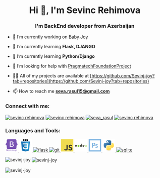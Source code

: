 <h1 align="center">Hi 👋, I'm Sevinc Rehimova</h1>
<h3 align="center">I'm BackEnd developer from Azerbaijan</h3>

- 🔭 I’m currently working on [Baby Joy](https://github.com/Sevinj-joy/BabyJoyProject)

- 🌱 I’m currently learning **Flask, DJANGO**

- 👯 I’m currently learning **Python/Django**

- 🤝 I’m looking for help with [PragmatechFoundationProject](https://github.com/Sevinj-joy/Sevinj-joy-PragmatechFoundationProject)

- 👨‍💻 All of my projects are available at [https://github.com/Sevinj-joy?tab=repositories](https://github.com/Sevinj-joy?tab=repositories)

- 📫 How to reach me **seva.rasul15@gmail.com**

<h3 align="left">Connect with me:</h3>
<p align="left">
<a href="https://codepen.io/sevinc rehimova" target="blank"><img align="center" src="https://raw.githubusercontent.com/rahuldkjain/github-profile-readme-generator/master/src/images/icons/Social/codepen.svg" alt="sevinc rehimova" height="30" width="40" /></a>
<a href="https://fb.com/sevinc rehimova" target="blank"><img align="center" src="https://raw.githubusercontent.com/rahuldkjain/github-profile-readme-generator/master/src/images/icons/Social/facebook.svg" alt="sevinc rehimova" height="30" width="40" /></a>
<a href="https://instagram.com/seva_rasul" target="blank"><img align="center" src="https://raw.githubusercontent.com/rahuldkjain/github-profile-readme-generator/master/src/images/icons/Social/instagram.svg" alt="seva_rasul" height="30" width="40" /></a>
<a href="https://www.youtube.com/c/sevinc rehimova" target="blank"><img align="center" src="https://raw.githubusercontent.com/rahuldkjain/github-profile-readme-generator/master/src/images/icons/Social/youtube.svg" alt="sevinc rehimova" height="30" width="40" /></a>
</p>

<h3 align="left">Languages and Tools:</h3>
<p align="left"> <a href="https://getbootstrap.com" target="_blank" rel="noreferrer"> <img src="https://raw.githubusercontent.com/devicons/devicon/master/icons/bootstrap/bootstrap-plain-wordmark.svg" alt="bootstrap" width="40" height="40"/> </a> <a href="https://www.w3schools.com/css/" target="_blank" rel="noreferrer"> <img src="https://raw.githubusercontent.com/devicons/devicon/master/icons/css3/css3-original-wordmark.svg" alt="css3" width="40" height="40"/> </a> <a href="https://flask.palletsprojects.com/" target="_blank" rel="noreferrer"> <img src="https://www.vectorlogo.zone/logos/pocoo_flask/pocoo_flask-icon.svg" alt="flask" width="40" height="40"/> </a> <a href="https://git-scm.com/" target="_blank" rel="noreferrer"> <img src="https://www.vectorlogo.zone/logos/git-scm/git-scm-icon.svg" alt="git" width="40" height="40"/> </a> <a href="https://developer.mozilla.org/en-US/docs/Web/JavaScript" target="_blank" rel="noreferrer"> <img src="https://raw.githubusercontent.com/devicons/devicon/master/icons/javascript/javascript-original.svg" alt="javascript" width="40" height="40"/> </a> <a href="https://nodejs.org" target="_blank" rel="noreferrer"> <img src="https://raw.githubusercontent.com/devicons/devicon/master/icons/nodejs/nodejs-original-wordmark.svg" alt="nodejs" width="40" height="40"/> </a> <a href="https://www.photoshop.com/en" target="_blank" rel="noreferrer"> <img src="https://raw.githubusercontent.com/devicons/devicon/master/icons/photoshop/photoshop-line.svg" alt="photoshop" width="40" height="40"/> </a> <a href="https://www.python.org" target="_blank" rel="noreferrer"> <img src="https://raw.githubusercontent.com/devicons/devicon/master/icons/python/python-original.svg" alt="python" width="40" height="40"/> </a> <a href="https://www.sqlite.org/" target="_blank" rel="noreferrer"> <img src="https://www.vectorlogo.zone/logos/sqlite/sqlite-icon.svg" alt="sqlite" width="40" height="40"/> </a> </p>

<p><img align="left" src="https://github-readme-stats.vercel.app/api/top-langs?username=sevinj-joy&show_icons=true&locale=en&layout=compact" alt="sevinj-joy" /></p>

<p>&nbsp;<img align="center" src="https://github-readme-stats.vercel.app/api?username=sevinj-joy&show_icons=true&locale=en" alt="sevinj-joy" /></p>

<p><img align="center" src="https://github-readme-streak-stats.herokuapp.com/?user=sevinj-joy&" alt="sevinj-joy" /></p>
